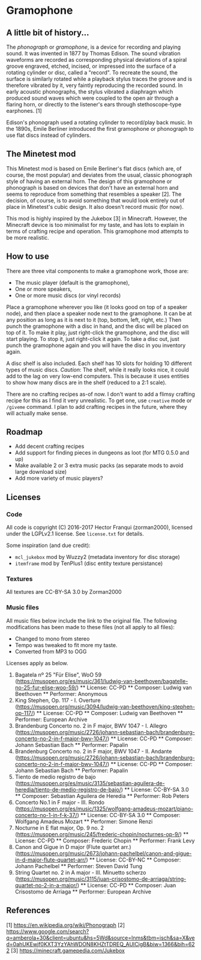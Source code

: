 Gramophone
==========

A little bit of history...
--------------------------

The _phonograph_ or _gramophone_, is a device for recording and playing sound. It was invented in 1877 by Thomas Edison. The sound vibration waveforms are recorded as corresponding physical deviations of a spiral groove engraved, etched, incised, or impressed into the surface of a rotating cylinder or disc, called a "record". To recreate the sound, the surface is similarly rotated while a playback stylus traces the groove and is therefore vibrated by it, very faintly reproducing the recorded sound. In early acoustic phonographs, the stylus vibrated a diaphragm which produced sound waves which were coupled to the open air through a flaring horn, or directly to the listener's ears through stethoscope-type earphones. [1]

Edison's phonograph used a rotating cylinder to record/play back music. In the 1890s, Emile Berliner introduced the first gramophone or phonograph to use flat discs instead of cylinders. 

The Minetest mod
----------------

This Minetest mod is based on Emile Berliner's flat discs (which are, of course, the most popular) and deviates from the usual, classic phonograph style of having an external horn. The design of this gramophone or phonograph is based on devices that don't have an external horn and seems to reproduce from something that resembles a speaker [2]. The decision, of course, is to avoid something that would look entirely out of place in Minetest's cubic design. It also doesn't record music (for now).

This mod is highly inspired by the Jukebox [3] in Minecraft. However, the Minecraft device is too minimalist for my taste, and has lots to explain in terms of crafting recipe and operation. This gramophone mod attempts to be more realistic.

How to use
----------

There are three vital components to make a gramophone work, those are:
- The music player (default is the gramophone),
- One or more speakers,
- One or more music discs (or vinyl records)

Place a gramophone wherever you like (it looks good on top of a speaker node), and then place a speaker node next to the gramophone. It can be at any position as long as it is next to it (top, bottom, left, right, etc.) Then punch the gramophone with a disc in hand, and the disc will be placed on top of it. To make it play, just right-click the gramophone, and the disc will start playing. To stop it, just right-click it again. To take a disc out, just punch the gramophone again and you will have the disc in you inventory again.

A disc shelf is also included. Each shelf has 10 slots for holding 10 different types of music discs.
*Caution*: The shelf, while it really looks nice, it could add to the lag on very low-end computers. This is because it uses entities to show how many discs are in the shelf (reduced to a 2:1 scale).

There are no crafting recipes as-of now. I don't want to add a flimsy crafting recipe for this as I find it very unrealistic. To get one, use `creative` mode or `/giveme` command. I plan to add crafting recipes in the future, where they will actually make sense.

Roadmap
-------
- Add decent crafting recipes
- Add support for finding pieces in dungeons as loot (for MTG 0.5.0 and up)
- Make available 2 or 3 extra music packs (as separate mods to avoid large download size)
- Add more variety of music players?


Licenses
--------
### Code
All code is copyright (C) 2016-2017 Hector Franqui (zorman2000), licensed under the LGPLv2.1 license. See `license.txt` for details.

Some inspiration (and due credit):
- `mcl_jukebox` mod by Wuzzy2 (metadata inventory for disc storage) 
- `itemframe` mod by TenPlus1 (disc entity texture persistance) 

### Textures
All textures are CC-BY-SA 3.0 by Zorman2000

### Music files

All music files below include the link to the original file. The following modifications has been made to these files (not all apply to all files):

- Changed to mono from stereo
- Tempo was tweaked to fit more my taste.
- Converted from MP3 to OGG

Licenses apply as below.

1. Bagatela nº 25 "Für Elise", WoO 59 (https://musopen.org/es/music/361/ludwig-van-beethoven/bagatelle-no-25-fur-elise-woo-59/)
** License: CC-PD
** Composer: Ludwig van Beethoven
** Performer: Anonymous
2. King Stephen, Op. 117 - I. Overture (https://musopen.org/music/3094/ludwig-van-beethoven/king-stephen-op-117/)
** License: CC-PD
** Composer: Ludwig van Beethoven
** Performer: European Archive
3. Brandenburg Concerto no. 2 in F major, BWV 1047 - I. Allegro (https://musopen.org/music/2726/johann-sebastian-bach/brandenburg-concerto-no-2-in-f-major-bwv-1047/)
** License: CC-PD
** Composer: Johann Sebastian Bach
** Performer: Papalin
4. Brandenburg Concerto no. 2 in F major, BWV 1047 - II. Andante (https://musopen.org/music/2726/johann-sebastian-bach/brandenburg-concerto-no-2-in-f-major-bwv-1047/)
** License: CC-PD
** Composer: Johann Sebastian Bach
** Performer: Papalin
5. Tiento de medio registro de bajo (https://musopen.org/es/music/3135/sebastian-aguilera-de-heredia/tiento-de-medio-registro-de-bajo/)
** License: CC-BY-SA 3.0
** Composer: Sebastian Aguilera de Heredia
** Performer: Rob Peters
6. Concerto No.1 in F major - III. Rondo (https://musopen.org/es/music/1325/wolfgang-amadeus-mozart/piano-concerto-no-1-in-f-k-37/)
** License: CC-BY-SA 3.0
** Composer: Wolfgang Amadeus Mozart
** Performer: Simone Renzi
7. Nocturne in E flat major, Op. 9 no. 2 (https://musopen.org/music/245/frederic-chopin/nocturnes-op-9/)
** License: CC-PD
** Composer: Frederic Chopin
** Performer: Frank Levy
8. Canon and Gigue in D major (Flute quartet arr.) (https://musopen.org/music/2673/johann-pachelbel/canon-and-gigue-in-d-major-flute-quartet-arr/)
** License: CC-BY-NC
** Composer: Johann Pachelbel
** Performer: Steven David Tung
9. String Quartet no. 2 in A major - III. Minuetto scherzo (https://musopen.org/music/3115/juan-crisostomo-de-arriaga/string-quartet-no-2-in-a-major/)
** License: CC-PD
** Composer: Juan Crisostomo de Arriaga
** Performer: European Archive

References
----------
[1] https://en.wikipedia.org/wiki/Phonograph
[2] https://www.google.com/search?q=amberola+30&client=ubuntu&hs=5Wd&source=lnms&tbm=isch&sa=X&ved=0ahUKEwjf0KXT3YzYAhWDON8KHZtTDREQ_AUICigB&biw=1366&bih=622
[3] https://minecraft.gamepedia.com/Jukebox
